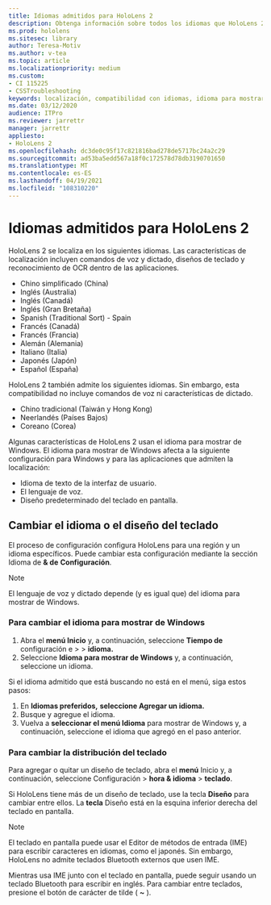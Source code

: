 ```yaml
---
title: Idiomas admitidos para HoloLens 2
description: Obtenga información sobre todos los idiomas que HoloLens 2, cambiar los diseños de teclado y actualizar el idioma para mostrar de Windows.
ms.prod: hololens
ms.sitesec: library
author: Teresa-Motiv
ms.author: v-tea
ms.topic: article
ms.localizationpriority: medium
ms.custom:
- CI 115225
- CSSTroubleshooting
keywords: localización, compatibilidad con idiomas, idioma para mostrar, idioma del teclado, IME, diseño de teclado
ms.date: 03/12/2020
audience: ITPro
ms.reviewer: jarrettr
manager: jarrettr
appliesto:
- HoloLens 2
ms.openlocfilehash: dc3de0c95f17c821816bad278de5717bc24a2c29
ms.sourcegitcommit: ad53ba5edd567a18f0c172578d78db3190701650
ms.translationtype: MT
ms.contentlocale: es-ES
ms.lasthandoff: 04/19/2021
ms.locfileid: "108310220"
---
```

# <a name="supported-languages-for-hololens-2"></a>Idiomas admitidos para HoloLens 2

HoloLens 2 se localiza en los siguientes idiomas. Las características de localización incluyen comandos de voz y dictado, diseños de teclado y reconocimiento de OCR dentro de las aplicaciones.

- Chino simplificado (China)
- Inglés (Australia)
- Inglés (Canadá)
- Inglés (Gran Bretaña)
- Spanish (Traditional Sort) - Spain
- Francés (Canadá)
- Francés (Francia)
- Alemán (Alemania)
- Italiano (Italia)
- Japonés (Japón)
- Español (España)

HoloLens 2 también admite los siguientes idiomas. Sin embargo, esta compatibilidad no incluye comandos de voz ni características de dictado.

- Chino tradicional (Taiwán y Hong Kong)
- Neerlandés (Países Bajos)
- Coreano (Corea)

Algunas características de HoloLens 2 usan el idioma para mostrar de Windows. El idioma para mostrar de Windows afecta a la siguiente configuración para Windows y para las aplicaciones que admiten la localización:

- Idioma de texto de la interfaz de usuario.
- El lenguaje de voz.
- Diseño predeterminado del teclado en pantalla.

## <a name="change-the-language-or-keyboard-layout"></a>Cambiar el idioma o el diseño del teclado

El proceso de configuración configura HoloLens para una región y un idioma específicos. Puede cambiar esta configuración mediante la sección Idioma de **& de** **Configuración**.

> [!NOTE]  
> El lenguaje de voz y dictado depende (y es igual que) del idioma para mostrar de Windows.

### <a name="to-change-the-windows-display-language"></a>Para cambiar el idioma para mostrar de Windows

1. Abra el **menú Inicio** y, a continuación, seleccione **Tiempo de** configuración e  >    >  **idioma.**
2. Seleccione **Idioma para mostrar de Windows** y, a continuación, seleccione un idioma.  

Si el idioma admitido que está buscando no está en el menú, siga estos pasos:  

1. En **Idiomas preferidos,** **seleccione Agregar un idioma.**
2. Busque y agregue el idioma.
3. Vuelva a **seleccionar el menú Idioma** para mostrar de Windows y, a continuación, seleccione el idioma que agregó en el paso anterior.

### <a name="to-change-the-keyboard-layout"></a>Para cambiar la distribución del teclado

Para agregar o quitar un diseño de teclado, abra el **menú** Inicio y, a continuación, seleccione Configuración  >  **hora & idioma**  >  **teclado**.

Si HoloLens tiene más de un diseño de teclado, use la tecla **Diseño** para cambiar entre ellos. La **tecla** Diseño está en la esquina inferior derecha del teclado en pantalla.

> [!NOTE]  
> El teclado en pantalla puede usar el Editor de métodos de entrada (IME) para escribir caracteres en idiomas, como el japonés. Sin embargo, HoloLens no admite teclados Bluetooth externos que usen IME.
>  
> Mientras usa IME junto con el teclado en pantalla, puede seguir usando un teclado Bluetooth para escribir en inglés. Para cambiar entre teclados, presione el botón de carácter de tilde ( **~** ).
